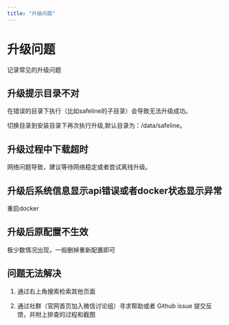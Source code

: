 ```yaml
---
title: "升级问题"
---
```

# 升级问题

记录常见的升级问题


## 升级提示目录不对  

在错误的目录下执行（比如safeline的子目录）会导致无法升级成功。

切换目录到安装目录下再次执行升级,默认目录为：/data/safeline。

## 升级过程中下载超时

网络问题导致，建议等待网络稳定或者尝试离线升级。


## 升级后系统信息显示api错误或者docker状态显示异常 

重启docker

## 升级后原配置不生效

极少数情况出现，一般删掉重新配置即可



## 问题无法解决

1. 通过右上角搜索检索其他页面

2. 通过社群（官网首页加入微信讨论组）寻求帮助或者 Github issue 提交反馈，并附上排查的过程和截图


